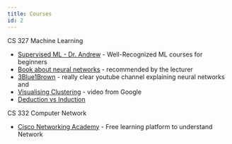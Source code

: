 ```yaml
---
title: Courses
id: 2
---
```


CS 327 Machine Learning
- [Supervised ML - Dr. Andrew](https://www.coursera.org/learn/machine-learning) - Well-Recognized ML courses for beginners
- [Book about neural networks](http://neuralnetworksanddeeplearning.com/chap1.html) - recommended by the lecturer
- [3Blue1Brown](https://www.youtube.com/watch?v=aircAruvnKk&list=PLZHQObOWTQDNU6R1_67000Dx_ZCJB-3pi) - really clear youtube channel explaining neural networks and 
- [Visualising Clustering](https://www.youtube.com/watch?v=wvsE8jm1GzE) - video from Google
- [Deduction vs Induction](https://www.youtube.com/watch?v=iRcNQkWNWNk)

CS 332 Computer Network
- [Cisco Networking Academy](http://cisco.num.edu.mn/CCNA_R&S1/index.html) - Free learning platform to understand Network

